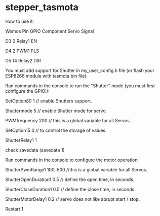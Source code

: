# stepper_tasmota

How to use it:

Wemos Pin	GPIO	Component	Servo Signal

D3	0	Relay1	EN

D4	2	PWM1	PLS

D5	14	Relay2	DIR

You must add support for Shutter in my_user_config.h file (оr flash your ESP8266 module with tasmota.bin file).



Run commands in the console to run the "Shutter" mode (you must first configure the GPIO!):

SetOption80 1 // enable Shutters support.

Shuttermode 5 // enable Shutter mode for servo.

PWMfrequency 200 // this is a global variable for all Servos.

SetOption15 0 // to control the storage of values.

ShutterRelay1 1

check savedata (savedata 1)


Run commands in the console to configure the motor operation:

ShutterPwmRange1 100, 500 //this is a global variable for all Servos.

ShutterOpenDuration1 0.5 // define the open time, in seconds.

ShutterCloseDuration1 0.5 // define the close time, in seconds.

ShutterMotorDelay1 0.2 // servo does not like abrupt start / stop.

Restart 1

